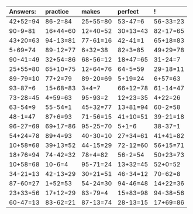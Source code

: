 | Answers: | practice | makes | perfect | ! |
| :--- | :--- | :--- | :--- | :--- |
| 42+52=94 | 86-2=84 | 25+55=80 | 53-47=6 | 56-33=23 | 
| 90-9=81 | 16+44=60 | 12+40=52 | 30+13=43 | 82-17=65 | 
| 43+20=63 | 94-13=81 | 77-61=16 | 42-41=1 | 65+18=83 | 
| 5+69=74 | 89-12=77 | 6+32=38 | 82+3=85 | 49+29=78 | 
| 90-41=49 | 32+54=86 | 68-56=12 | 18+47=65 | 31-24=7 | 
| 25+55=80 | 65+10=75 | 12+64=76 | 64-5=59 | 29-18=11 | 
| 89-79=10 | 77+2=79 | 89-20=69 | 5+19=24 | 6+57=63 | 
| 93-87=6 | 15+68=83 | 3+4=7 | 66+12=78 | 61-14=47 | 
| 73-28=45 | 4+59=63 | 95-93=2 | 12+23=35 | 4+22=26 | 
| 63-54=9 | 55-54=1 | 45+32=77 | 13+81=94 | 60-2=58 | 
| 48-1=47 | 87+6=93 | 71-56=15 | 41+10=51 | 39-21=18 | 
| 96-27=69 | 69+17=86 | 95-25=70 | 5+1=6 | 38-37=1 | 
| 54+24=78 | 89+4=93 | 40-30=10 | 27+34=61 | 41+41=82 | 
| 10+58=68 | 39+13=52 | 44-15=29 | 72-12=60 | 56+15=71 | 
| 18+76=94 | 74-42=32 | 78+4=82 | 56-2=54 | 50+23=73 | 
| 10+58=68 | 10-6=4 | 95-71=24 | 13+32=45 | 52+0=52 | 
| 34-21=13 | 42-13=29 | 30+21=51 | 46-34=12 | 70-62=8 | 
| 87-60=27 | 1+52=53 | 54-24=30 | 94-46=48 | 14+22=36 | 
| 23+33=56 | 17+12=29 | 83-79=4 | 15+83=98 | 94-38=56 | 
| 60-47=13 | 83-62=21 | 87-13=74 | 28-13=15 | 17+69=86 | 
